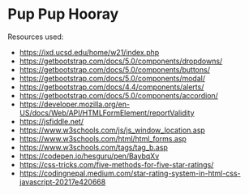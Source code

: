 Pup Pup Hooray
====
Resources used: 
- https://ixd.ucsd.edu/home/w21/index.php
- https://getbootstrap.com/docs/5.0/components/dropdowns/
- https://getbootstrap.com/docs/5.0/components/buttons/
- https://getbootstrap.com/docs/5.0/components/modal/
- https://getbootstrap.com/docs/4.4/components/alerts/
- https://getbootstrap.com/docs/5.0/components/accordion/
- https://developer.mozilla.org/en-US/docs/Web/API/HTMLFormElement/reportValidity
- https://jsfiddle.net/
- https://www.w3schools.com/js/js_window_location.asp
- https://www.w3schools.com/html/html_forms.asp
- https://www.w3schools.com/tags/tag_b.asp
- https://codepen.io/hesguru/pen/BaybqXv
- https://css-tricks.com/five-methods-for-five-star-ratings/
- https://codingnepal.medium.com/star-rating-system-in-html-css-javascript-20217e420668

